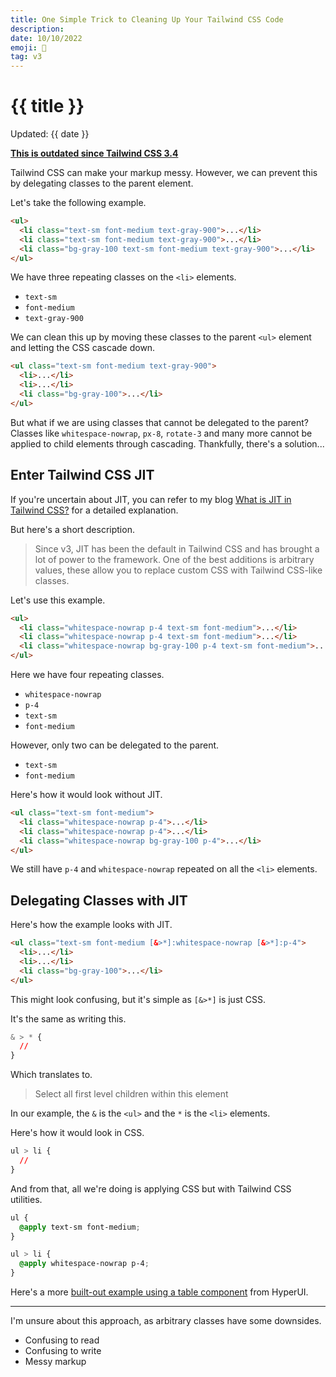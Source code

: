 ```yaml
---
title: One Simple Trick to Cleaning Up Your Tailwind CSS Code
description:
date: 10/10/2022
emoji: 🧼
tag: v3
---
```


# {{ title }}

Updated: {{ date }}

**[This is outdated since Tailwind CSS 3.4](https://tailwindcss.com/blog/tailwindcss-v3-4#style-children-with-the-variant)**

Tailwind CSS can make your markup messy. However, we can prevent this by
delegating classes to the parent element.

Let's take the following example.

```html
<ul>
  <li class="text-sm font-medium text-gray-900">...</li>
  <li class="text-sm font-medium text-gray-900">...</li>
  <li class="bg-gray-100 text-sm font-medium text-gray-900">...</li>
</ul>
```

We have three repeating classes on the `<li>` elements.

- `text-sm`
- `font-medium`
- `text-gray-900`

We can clean this up by moving these classes to the parent `<ul>` element and
letting the CSS cascade down.

```html
<ul class="text-sm font-medium text-gray-900">
  <li>...</li>
  <li>...</li>
  <li class="bg-gray-100">...</li>
</ul>
```

But what if we are using classes that cannot be delegated to the parent? Classes
like `whitespace-nowrap`, `px-8`, `rotate-3` and many more cannot be applied to
child elements through cascading. Thankfully, there's a solution...

## Enter Tailwind CSS JIT

If you're uncertain about JIT, you can refer to my blog
[What is JIT in Tailwind CSS?](/blog/what-is-jit) for a detailed explanation.

But here's a short description.

> Since v3, JIT has been the default in Tailwind CSS and has brought a lot of
> power to the framework. One of the best additions is arbitrary values, these
> allow you to replace custom CSS with Tailwind CSS-like classes.

Let's use this example.

```html
<ul>
  <li class="whitespace-nowrap p-4 text-sm font-medium">...</li>
  <li class="whitespace-nowrap p-4 text-sm font-medium">...</li>
  <li class="whitespace-nowrap bg-gray-100 p-4 text-sm font-medium">...</li>
</ul>
```

Here we have four repeating classes.

- `whitespace-nowrap`
- `p-4`
- `text-sm`
- `font-medium`

However, only two can be delegated to the parent.

- `text-sm`
- `font-medium`

Here's how it would look without JIT.

```html
<ul class="text-sm font-medium">
  <li class="whitespace-nowrap p-4">...</li>
  <li class="whitespace-nowrap p-4">...</li>
  <li class="whitespace-nowrap bg-gray-100 p-4">...</li>
</ul>
```

We still have `p-4` and `whitespace-nowrap` repeated on all the `<li>` elements.

## Delegating Classes with JIT

Here's how the example looks with JIT.

```html
<ul class="text-sm font-medium [&>*]:whitespace-nowrap [&>*]:p-4">
  <li>...</li>
  <li>...</li>
  <li class="bg-gray-100">...</li>
</ul>
```

This might look confusing, but it's simple as `[&>*]` is just CSS.

It's the same as writing this.

```css
& > * {
  //
}
```

Which translates to.

> Select all first level children within this element

In our example, the `&` is the `<ul>` and the `*` is the `<li>` elements.

Here's how it would look in CSS.

```css
ul > li {
  //
}
```

And from that, all we're doing is applying CSS but with Tailwind CSS utilities.

```css
ul {
  @apply text-sm font-medium;
}

ul > li {
  @apply whitespace-nowrap p-4;
}
```

Here's a more
[built-out example using a table component](https://play.tailwindcss.com/pJxSAPRw22)
from HyperUI.

---

I'm unsure about this approach, as arbitrary classes have some downsides.

- Confusing to read
- Confusing to write
- Messy markup
